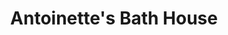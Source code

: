 ---
title: "Antoinette's Bath House"
url: /saint-augustine/antoinettes-bath-house/
shop: Kleidung
---